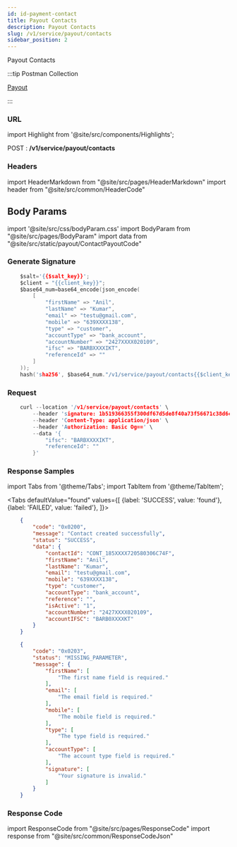 ```yaml
---
id: id-payment-contact
title: Payout Contacts
description: Payout Contacts
slug: /v1/service/payout/contacts
sidebar_position: 2
---
```


Payout Contacts

:::tip Postman Collection

<a href="https://www.google.com" target="_blank">Payout</a>

:::

### URL

import Highlight from '@site/src/components/Highlights';

<Highlight className="post">POST</Highlight> : <strong>/v1/service/payout/contacts</strong>

### Headers

import HeaderMarkdown from "@site/src/pages/HeaderMarkdown"
import header from "@site/src/common/HeaderCode"

<HeaderMarkdown data={header}/>

## Body Params

import '@site/src/css/bodyParam.css'
import BodyParam from "@site/src/pages/BodyParam"
import data from "@site/src/static/payout/ContactPayoutCode"

<BodyParam data={data}/>

### Generate Signature

```c title="Example Signature"
    $salt='{{$salt_key}}';
    $client = "{{client_key}}";
    $base64_num=base64_encode(json_encode(
        [
            "firstName" => "Anil",
            "lastName" => "Kumar",
            "email" => "testu@gmail.com",
            "mobile" => "639XXXX138",
            "type" => "customer",
            "accountType" => "bank_account",
            "accountNumber" => "2427XXXX020109",
            "ifsc" => "BARBXXXXIKT",
            "referenceId" => ""
        ]
    ));
    hash('sha256', $base64_num."/v1/service/payout/contacts{{$client_key}}####{{$salt_key}}");
```

### Request

```c title="Example Request"
    curl --location '/v1/service/payout/contacts' \
        --header 'signature: 1b519366355f300df67d5de8f40a73f56671c38d6cfce9a97d42e6864709a507' \
        --header 'Content-Type: application/json' \
        --header 'Authorization: Basic Og==' \
        --data '{
            "ifsc": "BARBXXXXIKT",
            "referenceId": ""
        }'
```

### Response Samples

import Tabs from '@theme/Tabs';
import TabItem from '@theme/TabItem';

<Tabs
    defaultValue="found"
    values={[
        {label: 'SUCCESS', value: 'found'},
        {label: 'FAILED', value: 'failed'},
    ]}>

<TabItem value="found">

```json
    {
        "code": "0x0200",
        "message": "Contact created successfully",
        "status": "SUCCESS",
        "data": {
            "contactId": "CONT_185XXXX720580306C74F",
            "firstName": "Anil",
            "lastName": "Kumar",
            "email": "testu@gmail.com",
            "mobile": "639XXXX138",
            "type": "customer",
            "accountType": "bank_account",
            "reference": "",
            "isActive": "1",
            "accountNumber": "2427XXXX020109",
            "accountIFSC": "BARB0XXXXKT"
        }
    }
```

</TabItem>

<TabItem value="failed">

```json
    {
        "code": "0x0203",
        "status": "MISSING_PARAMETER",
        "message": {
            "firstName": [
                "The first name field is required."
            ],
            "email": [
                "The email field is required."
            ],
            "mobile": [
                "The mobile field is required."
            ],
            "type": [
                "The type field is required."
            ],
            "accountType": [
                "The account type field is required."
            ],
            "signature": [
                "Your signature is invalid."
            ]
        }
    }
```

</TabItem>
</Tabs>

### Response Code

import ResponseCode from "@site/src/pages/ResponseCode"
import response from "@site/src/common/ResponseCodeJson"

<ResponseCode data={response}/>
